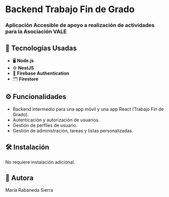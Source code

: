 # Backend Trabajo Fin de Grado

### Aplicación Accesible de apoyo a realización de actividades para la Asociación VALE

## 🚀 Tecnologías Usadas

- 🖥️ **Node.js**
- ⚙️ **NestJS**
- 🔐 **Firebase Authentication**
- 🗂️ **Firestore**

## ⚙️ Funcionalidades

- Backend intermedio para una app móvil y una app React (Trabajo Fin de Grado).
- Autenticación y autorización de usuarios.
- Gestión de perfiles de usuario.
- Gestión de administración, tareas y listas personalizadas.

## 🛠️ Instalación

No requiere instalación adicional.

## 📝 Autora

María Rabaneda Sierra
